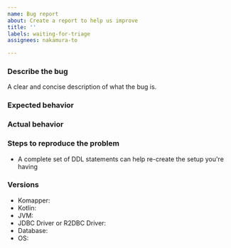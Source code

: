 ```yaml
---
name: Bug report
about: Create a report to help us improve
title: ''
labels: waiting-for-triage
assignees: nakamura-to

---
```


### Describe the bug

A clear and concise description of what the bug is.

### Expected behavior

### Actual behavior

### Steps to reproduce the problem

- A complete set of DDL statements can help re-create the setup you're having

### Versions

- Komapper:
- Kotlin:
- JVM:
- JDBC Driver or R2DBC Driver:
- Database:
- OS:
